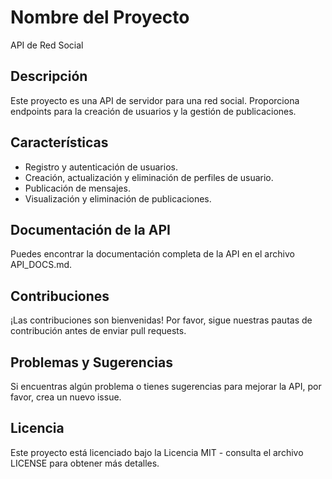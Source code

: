 
# Nombre del Proyecto

API de Red Social

## Descripción

Este proyecto es una API de servidor para una red social. Proporciona endpoints para la creación de usuarios y la gestión de publicaciones.

## Características

- Registro y autenticación de usuarios.
- Creación, actualización y eliminación de perfiles de usuario.
- Publicación de mensajes.
- Visualización y eliminación de publicaciones.

## Documentación de la API
Puedes encontrar la documentación completa de la API en el archivo API_DOCS.md.

## Contribuciones
¡Las contribuciones son bienvenidas! Por favor, sigue nuestras pautas de contribución antes de enviar pull requests.

## Problemas y Sugerencias
Si encuentras algún problema o tienes sugerencias para mejorar la API, por favor, crea un nuevo issue.

## Licencia
Este proyecto está licenciado bajo la Licencia MIT - consulta el archivo LICENSE para obtener más detalles.

